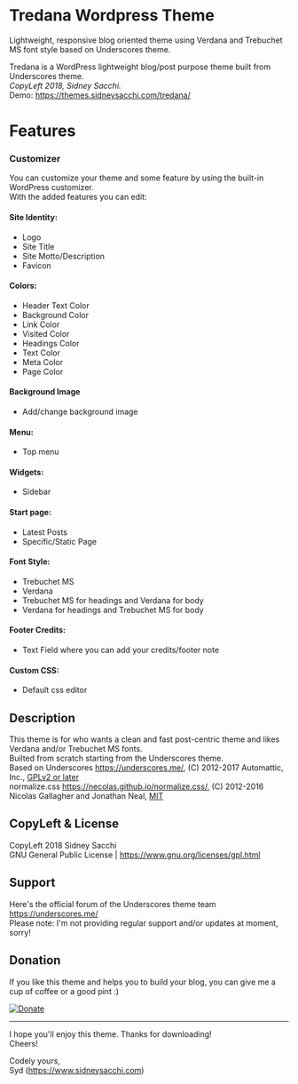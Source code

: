 # Tredana  Wordpress Theme
Lightweight, responsive blog oriented theme using Verdana and Trebuchet MS font style based on Underscores theme.

Tredana is a WordPress lightweight blog/post purpose theme built from Underscores theme.<br/> 
_CopyLeft 2018, Sidney Sacchi._ <br/>
Demo: https://themes.sidneysacchi.com/tredana/
 
# Features

### Customizer
You can customize your theme and some feature by using the built-in WordPress customizer.<br />
With the added features you can edit:
 
#### Site Identity:
- Logo
- Site Title
- Site Motto/Description
- Favicon

#### Colors:
- Header Text Color
- Background Color
- Link Color
- Visited Color
- Headings Color
- Text Color
- Meta Color
- Page Color

#### Background Image
- Add/change background image

#### Menu:
- Top menu
 
#### Widgets:
- Sidebar

#### Start page:
- Latest Posts
- Specific/Static Page
  
#### Font Style:
- Trebuchet MS
- Verdana
- Trebuchet MS for headings and Verdana for body
- Verdana for headings and Trebuchet MS for body  

#### Footer Credits:
- Text Field where you can add your credits/footer note

#### Custom CSS:
- Default css editor
  
## Description
This theme is for who wants a clean and fast post-centric theme and likes Verdana and/or Trebuchet MS fonts.<br/>
Builted from scratch starting from the Underscores theme.<br/>
Based on Underscores https://underscores.me/, (C) 2012-2017 Automattic, Inc., [GPLv2 or later](https://www.gnu.org/licenses/gpl-2.0.html)<br/>
normalize.css https://necolas.github.io/normalize.css/, (C) 2012-2016 Nicolas Gallagher and Jonathan Neal, [MIT](https://opensource.org/licenses/MIT)
 
## CopyLeft & License
CopyLeft 2018 Sidney Sacchi<br/>
GNU General Public License | https://www.gnu.org/licenses/gpl.html
 
## Support
Here's the official forum of the Underscores theme team https://underscores.me/ <br/>
Please note: I'm not providing regular support and/or updates at moment, sorry!
 
## Donation
 
If you like this theme and helps you to build your blog, you can give me a cup of coffee or a good pint :)
 
[![Donate](https://img.shields.io/badge/Donate-PayPal-green.svg)](https://www.paypal.com/cgi-bin/webscr?cmd=_s-xclick&hosted_button_id=3VN8XQDUQV66Y)
 
--------------------------------------
 
I hope you'll enjoy this theme. Thanks for downloading!<br />
Cheers!<br />
 
Codely yours,<br />
Syd (https://www.sidneysacchi.com)
